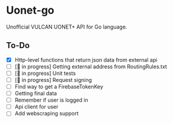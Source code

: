 # Uonet-go
Unofficial VULCAN  UONET+ API for Go language. 
## To-Do
- [x] Http-level functions that return json data from external api
- [ ] [:seedling: in progress] Getting external address from RoutingRules.txt 
- [ ] [:seedling: in progress] Unit tests 
- [ ] [:seedling: in progress] Request signing
- [ ] Find way to get a FirebaseTokenKey 
- [ ] Getting final data
- [ ] Remember if user is logged in
- [ ] Api client for user
- [ ] Add webscraping support
